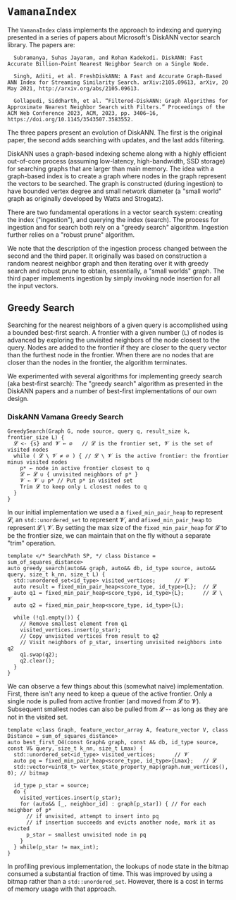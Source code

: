 # `VamanaIndex`

The `VamanaIndex` class implements the approach to indexing and querying presented in a series of papers about Microsoft's DiskANN vector search library. The papers are:

```
  Subramanya, Suhas Jayaram, and Rohan Kadekodi. DiskANN: Fast Accurate Billion-Point Nearest Neighbor Search on a Single Node.

  Singh, Aditi, et al. FreshDiskANN: A Fast and Accurate Graph-Based ANN Index for Streaming Similarity Search. arXiv:2105.09613, arXiv, 20 May 2021, http://arxiv.org/abs/2105.09613.

  Gollapudi, Siddharth, et al. “Filtered-DiskANN: Graph Algorithms for Approximate Nearest Neighbor Search with Filters.” Proceedings of the ACM Web Conference 2023, ACM, 2023, pp. 3406–16, https://doi.org/10.1145/3543507.3583552.
```

The three papers present an evolution of DiskANN. The first is the original paper, the second adds searching with updates, and the last adds filtering.

DiskANN uses a graph-based indexing scheme along with a highly efficient out-of-core process (assuming low-latency, high-bandwidth, SSD storage) for searching graphs that are larger than main memory. The idea with a graph-based index is to create a graph where nodes in the graph represent the vectors to be searched. The graph is constructed (during ingestion) to have bounded vertex degree and small network diameter (a "small world" graph as originally developed by Watts and Strogatz).

There are two fundamental operations in a vector search system: creating the index ("ingestion"), and querying the index (search). The process for ingestion and for search both rely on a "greedy search" algorithm. Ingestion further relies on a "robust prune" algorithm.

We note that the description of the ingestion process changed between the second and the third paper. It originally was based on construction a random nearest neighbor graph and then iterating over it with greedy search and robust prune to obtain, essentially, a "small worlds" graph. The third paper implements ingestion by simply invoking node insertion for all the input vectors.

## Greedy Search

Searching for the nearest neighbors of a given query is accomplished using a bounded best-first search. A frontier with a given number (`L`) of nodes is advanced by exploring the unvisited neighbors of the node closest to the query. Nodes are added to the frontier if they are closer to the query vector than the furthest node in the frontier. When there are no nodes that are closer than the nodes in the frontier, the algorithm terminates.

We experimented with several algorithms for implementing greedy search (aka best-first search): The "greedy search" algorithm as presented in the DiskANN papers and a number of best-first implementations of our own design.

### DiskANN Vamana Greedy Search

```
GreedySearch(Graph G, node source, query q, result_size k, frontier_size L) {
  𝓛 <- {s} and 𝓥 ← ∅   // 𝓛 is the frontier set, 𝓥 is the set of visited nodes
  while ( 𝓛 \ 𝓥 ≠ ∅ ) { // 𝓛 \ 𝓥 is the active frontier: the frontier minus visited nodes
    p* ← node in active frontier closest to q
    𝓛 ← 𝓛 ∪ { unvisited neighbors of p* }
    𝓥 ← 𝓥 ∪ p* // Put p* in visited set
    Trim 𝓛 to keep only L closest nodes to q
  }
}
```

In our initial implementation we used a a `fixed_min_pair_heap` to represent 𝓛, an `std::unordered_set` to represent 𝓥, and a`fixed_min_pair_heap` to represent 𝓛 \ 𝓥. By setting the max size of the `fixed_min_pair_heap` for 𝓛 to be the frontier size, we can maintain that on the fly without a separate "trim" operation.

```
template </* SearchPath SP, */ class Distance = sum_of_squares_distance>
auto greedy_search(auto&& graph, auto&& db, id_type source, auto&& query, size_t k_nn, size_t L) {
  std::unordered_set<id_type> visited_vertices;      // 𝓥
  auto result = fixed_min_pair_heap<score_type, id_type>{L};  // 𝓛
  auto q1 = fixed_min_pair_heap<score_type, id_type>{L};      // 𝓛 \ 𝓥
  auto q2 = fixed_min_pair_heap<score_type, id_type>{L};

  while (!q1.empty()) {
    // Remove smallest element from q1
    visited_vertices.insert(p_star);
    // Copy unvisited vertices from result to q2
    // Visit neighbors of p_star, inserting unvisited neighbors into q2
    q1.swap(q2);
    q2.clear();
  }
}
```

We can observe a few things about this (somewhat naive) implementation. First, there isn't any need to keep a queue of the active frontier. Only a single node is pulled from active frontier (and moved from 𝓛 to 𝓥). Subsequent smallest nodes can also be pulled from 𝓛 -- as long as they are not in the visited set.

```
template <class Graph, feature_vector_array A, feature_vector V, class Distance = sum_of_squares_distance>
auto best_first_O4(const Graph& graph, const A& db, id_type source, const V& query, size_t k_nn, size_t Lmax) {
  std::unordered_set<id_type> visited_vertices;      // 𝓥
  auto pq = fixed_min_pair_heap<score_type, id_type>{Lmax};   // 𝓛
  std::vector<uint8_t> vertex_state_property_map(graph.num_vertices(), 0); // bitmap

  id_type p_star = source;
  do {
    visited_vertices.insert(p_star);
    for (auto&& [_, neighbor_id] : graph[p_star]) { // For each neighbor of p*
      // if unvisited, attempt to insert into pq
      // if insertion succeeds and evicts another node, mark it as evicted
      p_star ← smallest unvisited node in pq
    }
  } while(p_star != max_int);
}
```

In profiling previous implementation, the lookups of node state in the bitmap consumed a substantial fraction of time. This was improved by using a bitmap rather than a `std::unordered_set`. However, there is a cost in terms of memory usage with that approach.
